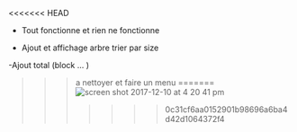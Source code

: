 <<<<<<< HEAD
- Tout fonctionne et rien ne fonctionne 

- Ajout et affichage  arbre trier par size 

-Ajout total (block ... )

>>> a nettoyer et faire un menu
=======
![screen shot 2017-12-10 at 4 20 41 pm](https://user-images.githubusercontent.com/20647901/33806275-1ee24eb4-ddc6-11e7-8bc3-dc7bf9253bbb.png)
>>>>>>> 0c31cf6aa0152901b98696a6ba4d42d1064372f4
